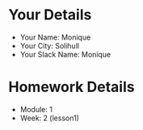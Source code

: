 <!--

The title for your pull request should be made in this format

CITY CLASS_NO - FIRST_NAME LAST_NAME - MODULE - WEEK_NO

For example,

London Class 7 - Chris Owen - HTMl/CSS - Week 1

-->

# Your Details

- Your Name: Monique
- Your City: Solihull
- Your Slack Name: Monique 

# Homework Details

- Module: 1
- Week: 2 (lesson1)
